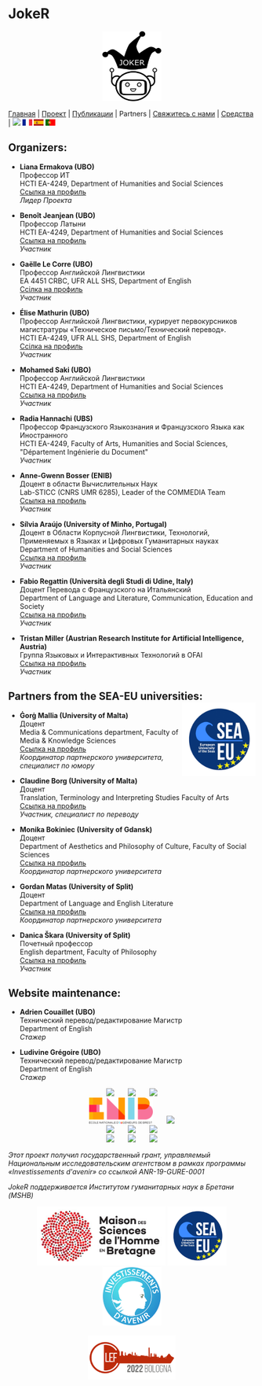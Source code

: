 # JokeR
<p align="center">
  <img src="../img/Joker.png" width="120" height="142">
</p>

[Главная](index) | [Проект](project) | [Публикации](publications) | Partners | [Свяжитесь с нами](contact) | [Средства](tools) | [<img src="../img/drapeau EN.png" width="20">](https://lepocci.github.io/joker-/EN/index) [<img src="../img/drapeau FR.png" width="20">](https://lepocci.github.io/joker-/FR/index)  [<img src="../img/drapeau ES.png" width="20">](https://lepocci.github.io/joker-/EN/index)  [<img src="../img/drapeau PT.png" width="20">](https://lepocci.github.io/joker-/EN/index) 
<br>

## Organizers: 
* **Liana Ermakova (UBO)**
<br>Профессор ИТ
<br>HCTI EA-4249, Department of Humanities and Social Sciences
<br>[Ссылка на профиль](https://www.univ-brest.fr/hcti/menu/Membres/Enseignants-chercheurs/Ermakova--Liana)
<br>*Лидер Проекта*

* **Benoît Jeanjean (UBO)**
<br>Профессор Латыни
<br>HCTI EA-4249, Department of Humanities and Social Sciences
<br>[Ссылка на профиль](https://www.univ-brest.fr/hcti/menu/Membres/Enseignants-chercheurs/Jeanjean__Benoit)
<br>*Участник*

* **Gaëlle Le Corre (UBO)** 
<br>Профессор Английской Лингвистики
<br>EA 4451 CRBC, UFR ALL SHS, Department of English
<br>[Ссілка на профиль](https://www.univ-brest.fr/crbc/menu/Membres+du+laboratoire/Enseignants-chercheurs/Ga-lle-Le-Corre)
<br>*Участник*

* **Élise Mathurin (UBO)**
<br>Профессор Английской Лингвистики, курирует первокурсников магистратуры «Техническое письмо/Технический перевод».
<br>HCTI EA-4249, UFR ALL SHS, Department of English
<br>[Ссілка на профиль](https://www.univ-brest.fr/hcti/menu/Membres/Enseignants-chercheurs/Mathurin--Elise)
<br>*Участник*

* **Mohamed Saki (UBO)**
<br>Профессор Английской Лингвистики
<br>HCTI EA-4249, Department of Humanities and Social Sciences
<br>[Ссылка на профиль](https://www.univ-brest.fr/hcti/menu/Membres/Enseignants-chercheurs/Saki--Mohamed)
<br>*Участник*

* **Radia Hannachi (UBS)** 
<br>Профессор Французского Языкознания и Французского Языка как Иностранного
<br>HCTI EA-4249, Faculty of Arts, Humanities and Social Sciences, "Département Ingénierie du Document"
<br>*Участник*

* **Anne-Gwenn Bosser (ENIB)**
<br>Доцент в области Вычислительных Наук
<br>Lab-STICC (CNRS UMR 6285), Leader of the COMMEDIA Team
<br>[Ссылка на профиль](https://labsticc.fr/en/directory/bosser-anne-gwenn)
<br>*Участник*

* **Sílvia Araújo (University of Minho, Portugal)**
<br>Доцент в Области Корпусной Лингвистики, Технологий, Применяемых в Языках и Цифровых Гуманитарных науках
<br>Department of Humanities and Social Sciences
<br>[Ссылка на профиль](http://cehum.ilch.uminho.pt/researchers/25)
<br>*Участник*

* **Fabio Regattin (Università degli Studi di Udine, Italy)** 
<br>Доцент Перевода с Французского на Итальянский
<br>Department of Language and Literature, Communication, Education and Society
<br>[Ссылка на профиль](https://people.uniud.it/page/fabio.regattin)
<br>*Участник*

* **Tristan Miller (Austrian Research Institute for Artificial Intelligence, Austria)**
<br>Группа Языковых и Интерактивных Технологий в OFAI
<br>[Ссылка на профиль](https://logological.org/) 
<br>*Участник*

## Partners from the SEA-EU universities: <img align="right" width="150" height="150" src="../img/SEA-EU.png">

* **Ġorġ Mallia (University of Malta)**
<br>Доцент
<br>Media & Communications department, Faculty of Media & Knowledge Sciences
<br>[Ссылка на профиль](https://www.um.edu.mt/profile/gorgmallia)
<br>*Координатор партнерского университета, специалист по юмору*

* **Claudine Borg (University of Malta)**
<br>Доцент
<br>Translation, Terminology and Interpreting Studies Faculty of Arts
<br>[Ссылка на профиль](https://www.um.edu.mt/profile/claudineborg)
<br>*Участник, специалист по переводу*

* **Monika Bokiniec (University of Gdansk)** 
<br>Доцент
<br>Department of Aesthetics and Philosophy of Culture, Faculty of Social Sciences
<br>[Ссылка на профиль](https://ug.edu.pl/pracownik/413/monika_bokiniec)
<br>*Координатор партнерского университета*

* **Gordan Matas (University of Split)**
<br>Доцент
<br>Department of Language and English Literature
<br>[Ссылка на профиль](https://www.ffst.unist.hr/gordan.matas)
<br>*Координатор партнерского университета*


* **Danica Škara (University of Split)**
<br>Почетный профессор
<br>English department, Faculty of Philosophy
<br>[Ссылка на профиль](https://www.researchgate.net/profile/Danica-Skara)
<br>*Участник*


## Website maintenance:
* **Adrien Couaillet (UBO)**
<br>Технический перевод/редактирование Магистр
<br>Department of English
<br>*Стажер*

* **Ludivine Grégoire (UBO)**
<br>Технический перевод/редактирование Магистр
<br>Department of English
<br>*Стажер*

<p align="center">
<img src="../img/UBO.png" width="150">  <img src="../img/UBS.png" width="150">  <img src="../img/CRBC.png" width="150">
<br><img src="../img/ENIB.png" width="130">  <img src="../img/Cehum.png" width="180">
<br><img src="../img/Università - Malta.png" width="200">  <img src="../img/University of Split.png" width="100">  <img src="../img/Università - UDINE.png" width="230">
<br><img src="../img/University of Gdansk.png" width="120">  <img src="../img/HCTI.png" width="80">  <img src="../img/OFAI.png" width="90">
</p>

<p>
<em>Этот проект получил государственный грант, управляемый Национальным исследовательским агентством в рамках программы «Investissements d'avenir» со ссылкой ANR-19-GURE-0001</em>
</p>
<p>
<em>JokeR поддерживается Институтом гуманитарных наук в Бретани (MSHB)</em>
</p>
<div align="center">
  <a href="https://www.mshb.fr"><img src="../img/MSHB.jpg" height="120"></a>
  <a href="https://sea-eu.org/?lang=fr"><img src="../img/SEA-EU.png" height="120"></a>
  <a href="https://www.gouvernement.fr/le-programme-d-investissements-d-avenir"><img src="../img/Investissement avenir.jpeg" height="120"></a>
</div>
<br />
<div align="center">
  <a href="https://clef2022.clef-initiative.eu/index.php"><img src="../img/CLEF2022.png" height="90"></a> 
</div>
